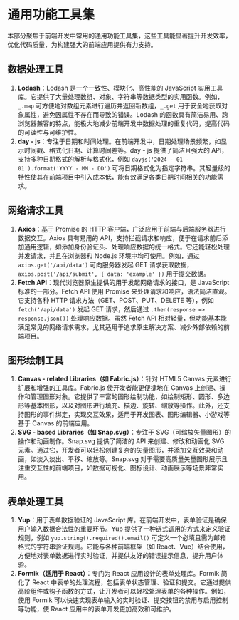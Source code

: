 # 通用功能工具集

本部分聚焦于前端开发中常用的通用功能工具集，这些工具能显著提升开发效率，优化代码质量，为构建强大的前端应用提供有力支持。

## 数据处理工具

1. **Lodash**：Lodash 是一个一致性、模块化、高性能的 JavaScript 实用工具库。它提供了大量处理数组、对象、字符串等数据类型的实用函数。例如，`_.map` 可方便地对数组元素进行遍历并返回新数组，`_.get` 用于安全地获取对象属性，避免因属性不存在而导致的错误。Lodash 的函数具有简洁易用、跨浏览器兼容的特点，能极大地减少前端开发中数据处理的重复代码，提高代码的可读性与可维护性。
2. **day - js**：专注于日期和时间处理。在前端开发中，日期处理场景频繁，如显示时间戳、格式化日期、计算时间差等。day - js 提供了简洁且强大的 API，支持多种日期格式的解析与格式化，例如 `dayjs('2024 - 01 - 01').format('YYYY - MM - DD')` 可将日期格式化为指定字符串。其轻量级的特性使其在前端项目中引入成本低，能有效满足各类日期时间相关的功能需求。

## 网络请求工具

1. **Axios**：基于 Promise 的 HTTP 客户端，广泛应用于前端与后端服务器进行数据交互。Axios 具有易用的 API，支持拦截请求和响应，便于在请求前后添加通用逻辑，如添加身份验证头、处理响应数据的统一格式。它还能轻松处理并发请求，并且在浏览器和 Node.js 环境中均可使用。例如，通过 `axios.get('/api/data')` 可向服务器发起 GET 请求获取数据，`axios.post('/api/submit', { data: 'example' })` 用于提交数据。
2. **Fetch API**：现代浏览器原生提供的用于发起网络请求的接口，是 JavaScript 标准的一部分。Fetch API 使用 Promise 来处理请求和响应，语法简洁直观。它支持各种 HTTP 请求方法（GET、POST、PUT、DELETE 等），例如 `fetch('/api/data')` 发起 GET 请求，然后通过 `.then(response => response.json())` 处理响应数据。虽然 Fetch API 相对轻量，但功能基本能满足常见的网络请求需求，尤其适用于追求原生解决方案、减少外部依赖的前端项目。

## 图形绘制工具

1. **Canvas - related Libraries（如 Fabric.js）**：针对 HTML5 Canvas 元素进行扩展和增强的工具库。Fabric.js 使开发者能更便捷地在 Canvas 上创建、操作和管理图形对象。它提供了丰富的图形绘制功能，如绘制矩形、圆形、多边形等基本图形，以及对图形进行填充、描边、旋转、缩放等操作。此外，还支持图形的事件绑定，实现交互效果，适用于开发图表、图形编辑器、小游戏等基于 Canvas 的前端应用。
2. **SVG - based Libraries（如 Snap.svg）**：专注于 SVG（可缩放矢量图形）的操作和动画制作。Snap.svg 提供了简洁的 API 来创建、修改和动画化 SVG 元素。通过它，开发者可以轻松创建复杂的矢量图形，并添加交互效果和动画，如淡入淡出、平移、缩放等。Snap.svg 对于需要高质量矢量图形展示且注重交互性的前端项目，如数据可视化、图标设计、动画展示等场景非常实用。

## 表单处理工具

1. **Yup**：用于表单数据验证的 JavaScript 库。在前端开发中，表单验证是确保用户输入数据合法性的重要环节。Yup 提供了一种链式调用的方式来定义验证规则，例如 `yup.string().required().email()` 可定义一个必填且需为邮箱格式的字符串验证规则。它能与各种前端框架（如 React、Vue）结合使用，方便地对表单数据进行实时验证，并提供友好的错误提示信息，提升用户体验。
2. **Formik（适用于 React）**：专门为 React 应用设计的表单处理库。Formik 简化了 React 中表单的处理流程，包括表单状态管理、验证和提交。它通过提供高阶组件或钩子函数的方式，让开发者可以轻松处理表单的各种操作。例如，使用 Formik 可以快速实现表单输入的实时验证、提交按钮的禁用与启用控制等功能，使 React 应用中的表单开发更加高效和可维护。
